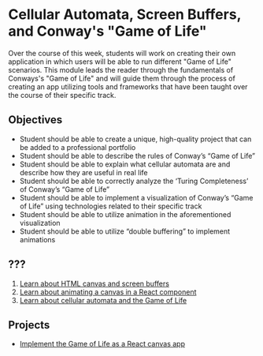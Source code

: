 # Cellular Automata, Screen Buffers, and Conway's "Game of Life"

Over the course of this week, students will work on creating their own application in which users will be able to run different "Game of Life" scenarios. This module leads the reader through the fundamentals of Conways's "Game of Life" and will guide them through the process of creating an app utilizing tools and frameworks that have been taught over the course of their specific track.


## Objectives
* Student should be able to create a unique, high-quality project that can be added to a professional portfolio
* Student should be able to describe the rules of Conway’s “Game of Life”
* Student should be able to explain what cellular automata are and describe how they are useful in real life
* Student should be able to correctly analyze the ‘Turing Completeness’ of Conway’s “Game of Life”
* Student should be able to implement a visualization of Conway’s “Game of Life” using technologies related to their specific track
* Student should be able to utilize animation in the aforementioned visualization
* Student should be able to utilize “double buffering” to implement animations


## ???

1. [Learn about HTML canvas and screen buffers](objectives/canvas-buffers)
2. [Learn about animating a canvas in a React component](objectives/react-canvas-anim)
3. [Learn about cellular automata and the Game of Life](objectives/ca-life)


## Projects

* [Implement the Game of Life as a React canvas app](projects/life)
